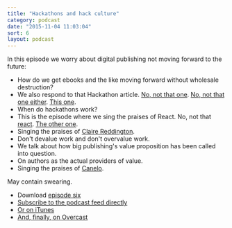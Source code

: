 ```yaml
---
title: "Hackathons and hack culture"
category: podcast
date: "2015-11-04 11:03:04"
sort: 6
layout: podcast
---
```


In this episode we worry about digital publishing not moving forward to the future:

* How do we get ebooks and the like moving forward without wholesale destruction?
* We also respond to that Hackathon article. [No, not that one](http://publishingperspectives.com/2015/06/what-the-hell-happens-at-a-publishing-hackathon/#.Vjo83tal3p4). [No, not that one either](http://thoughtcatalog.com/porter-anderson/2014/05/the-futurebook-hackathon-londons-publishers-brave-the-weird/). [This one](http://publishingperspectives.com/2015/10/editorial-where-is-publishings-jet-pack/#.Vjo85tal3p4).
* When do hackathons work?
* This is the episode where we sing the praises of React. No, not that [react](https://facebook.github.io/react/index.html). [The other one](http://www.react-hub.org.uk).
* Singing the praises of [Claire Reddington](https://twitter.com/clarered).
* Don't devalue work and don't overvalue work.
* We talk about how big publishing's value proposition has been called into question.
* On authors as the actual providers of value.
* Singing the praises of [Canelo](http://www.canelo.co).

May contain swearing.

* Download <a href="http://thisisnotabook.baldurbjarnason.com/podcast/thisisnotthefutureofthebook-episode06.mp3" target="_blank">episode six</a>
* [Subscribe to the podcast feed directly](http://feedpress.me/thissnotthefutureofthebook)
* [Or on iTunes](https://itunes.apple.com/gb/podcast/this-is-not-future-book/id1038121104)
* <a href="https://overcast.fm/itunes1038121104/this-is-not-the-future-of-the-book">And, finally, on Overcast</a>
